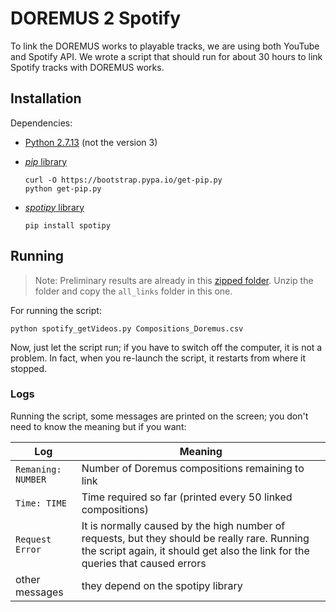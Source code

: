 # DOREMUS 2 Spotify

To link the DOREMUS works to playable tracks, we are using both YouTube and Spotify API.
We wrote a script that should run for about 30 hours to link Spotify tracks with DOREMUS works.

## Installation

Dependencies:
* [Python 2.7.13](https://www.python.org/downloads/) (not the version 3)
* [_pip_ library](https://pip.pypa.io/en/stable/installing/)

      curl -O https://bootstrap.pypa.io/get-pip.py
      python get-pip.py

* [_spotipy_ library](https://github.com/plamere/spotipy)

      pip install spotipy


## Running

> Note: Preliminary results are already in this [zipped folder](https://drive.google.com/open?id=0B2m64YbMzInoVE9XU21sQ1E3Qnc). Unzip the folder and copy the `all_links` folder in this one.

For running the script:

    python spotify_getVideos.py Compositions_Doremus.csv

Now, just let the script run; if you have to switch off the computer, it is not a problem. In fact, when you re-launch the script, it restarts from where it stopped.

### Logs

Running the script, some messages are printed on the screen; you don't need to know the meaning but if you want:

| Log | Meaning |
|---|---|
|`Remaning: NUMBER` | Number of Doremus compositions remaining to link |
|`Time: TIME` | Time required so far (printed every 50 linked compositions) |
| `Request Error` | It is normally caused by the high number of requests, but they should be really rare. Running the script again, it should get also the link for the queries that caused errors |
| other messages | they depend on the spotipy library |
